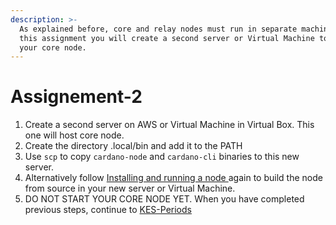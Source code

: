 ```yaml
---
description: >-
  As explained before, core and relay nodes must run in separate machines. In
  this assignment you will create a second server or Virtual Machine to host
  your core node.
---
```


# Assignement-2

1. Create a second server on AWS or Virtual Machine in Virtual Box. This one will host core node.
2. Create the directory .local/bin and add it to the PATH 
3. Use `scp` to copy `cardano-node` and `cardano-cli` binaries to this new server. 
4. Alternatively follow  [Installing and running a node ](../getting-started/install-node.md)again to build the node from source in your new server or Virtual Machine. 
5. DO NOT START YOUR CORE NODE YET. When you have completed previous steps, continue to [KES-Periods](kes_period.md)



